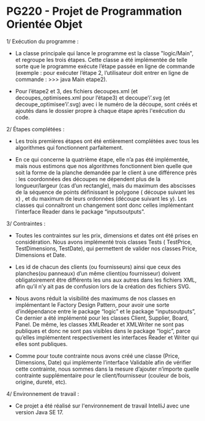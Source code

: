# PG220 - Projet de Programmation Orientée Objet


1/ Exécution du programme :

- La classe principale qui lance le programme est la classe "logic/Main", et regroupe les trois étapes. Cette classe a été implémentée de telle sorte que le programme exécute l’étape passée en ligne de commande (exemple : pour exécuter l’étape 2, l’utilisateur doit entrer en ligne de commande : >>> java Main etape2).

- Pour l’étape2 et 3, des fichiers decoupes.xml (et decoupes_optimisees.xml pour l’étape3) et decoupe’i’.svg (et decoupe_optimisee’i’.svg) avec i le numéro de la découpe, sont créés et ajoutés dans le dossier propre à chaque étape après l'exécution du code.


2/ Étapes complétées :

- Les trois premières étapes ont été entièrement complétées avec tous les algorithmes qui fonctionnent parfaitement.

- En ce qui concerne la quatrième étape, elle n’a pas été implémentée, mais nous estimons que nos algorithmes fonctionnent bien quelle que soit la forme de la planche demandée par le client à une différence près : les coordonnées des découpes ne dépendent plus de la longueur/largeur (cas d’un rectangle), mais du maximum des abscisses de la séquence de points définissant le polygone ( découpe suivant les x) , et du maximum de leurs ordonnées (découpe suivant les y). Les classes qui connaîtront un changement sont donc celles implémentant l’interface Reader dans le package “inputsoutputs”. 


3/ Contraintes : 
 
- Toutes les contraintes sur les prix, dimensions et dates ont été prises en considération. Nous avons implémenté trois classes Tests ( TestPrice, TestDimensions, TestDate), qui permettent de valider nos classes Price, Dimensions et Date.

- Les id de chacun des clients (ou fournisseurs) ainsi que ceux des planches(ou panneaux) d’un même client(ou fournisseur) doivent obligatoirement être différents les uns aux autres dans les fichiers XML, afin qu’il n’y ait pas de confusion lors de la création des fichiers SVG.

- Nous avons réduit la visibilité des maximums de nos classes en implémentant le Factory Design Pattern, pour avoir une sorte d’indépendance entre le package “logic” et le package “inputsoutputs”, Ce dernier a été implémenté pour les classes Client, Supplier, Board, Panel. De même, les classes XMLReader et XMLWriter ne sont pas publiques et donc ne sont pas visibles dans le package “logic”, parce qu’elles implémentent respectivement les interfaces Reader et Writer qui elles sont publiques.

- Comme pour toute contrainte nous avons créé une classe (Price, Dimensions, Date) qui implémente l’interface Validable afin de vérifier cette contrainte, nous sommes dans la mesure d’ajouter n’importe quelle contrainte supplémentaire pour le client/fournisseur (couleur de bois, origine, dureté, etc).

4/ Environnement de travail : 

- Ce projet a été réalisé sur l'environnement de travail IntelliJ avec une version Java SE 17.
